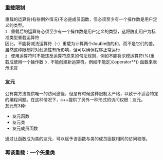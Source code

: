 ### 重载限制
重载的运算符(有些例外情况)不必是成员函数，但必须至少有一个操作数是用户定义的类型。<br>
`1` . 重载后的运算符必须至少有一个操作数是用户定义的类型，这将防止用户为标准类型重载运算符 <br>
因此，不能将减法运算符（-）重载为计算两个double值的和，而不是它们的差。虽然这种限制将对创造性有所影响，但可以确保程序正常运行<br>
`2` . 使用运算符时不能违反运算符原来的句法规则，例如不能将求模运算符(%)重载成使用一个操作数
`3` . 不能创建新运算符。例如不能定义operator\*\*() 函数来表示求幂

### 友元

公有类方法提供唯一的访问途径，但是有时候这种限制太严格，以致于不适合特定的编程问题。在这种情况下，c++提供了另外一种形式的访问权限：友元。<br>
友元有3种:<br>

* 友元函数
* 友元类
* 友元成员函数

通过让函数成为类的友元，可以赋予该函数与类的成员函数相同的访问权限。

### 再谈重载：一个矢量类
